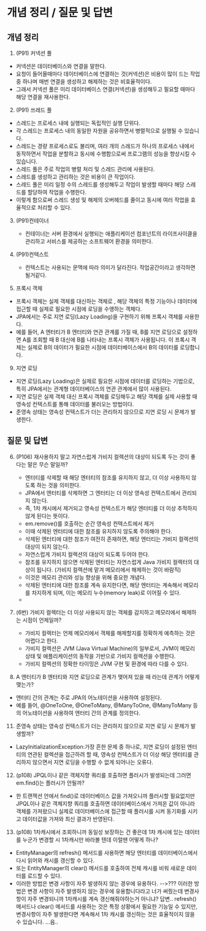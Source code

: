 # 개념 정리 / 질문 및 답변

## 개념 정리
1. (P91) 커넥션 풀
  - 커넥션은 데이터베이스와 연결을 말한다.
  - 요청이 들어올때마다 데이터베이스에 연결하는 것(커넥션)은 비용이 많이 드는 작업중 하나며 매번 연결을 생성하고 해제하는 것은 비효율적이다. 
  - 그래서 커넥션 풀은 미리 데이터베이스 연결(커넥션)을 생성해두고 필요할 때마다 해당 연결을 재사용한다. 

2. (P91) 쓰레드 풀
  - 스레드는 프로세스 내에 실행되는 독립적인 실행 단위다. 
  - 각 스레드는 프로세스 내의 동일한 자원을 공유하면서 병렬적으로 실행될 수 있습니다.
  - 스레드는 경량 프로세스로도 불리며, 여러 개의 스레드가 하나의 프로세스 내에서 동작하면서 작업을 분할하고 동시에 수행함으로써 프로그램의 성능을 향상시킬 수 있습니다.
  - 스레드 풀은 주로 작업의 병렬 처리 및 스레드 관리에 사용된다.
  - 스레드를 생성하고 관리하는 것은 비용이 큰 작업이다.
  - 스레드 풀은 미리 일정 수의 스레드를 생성해두고 작업이 발생할 때마다 해당 스레드를 할당하여 작업을 수행한다.
  - 이렇게 함으로써 스레드 생성 및 해제의 오버헤드를 줄이고 동시에 여러 작업을 효율적으로 처리할 수 있다.

3. (P91)컨테이너
   - 컨테이너는 서버 환경에서 실행되는 애플리케이션 컴포넌트의 라이프사이클을 관리하고 서비스를 제공하는 소프트웨어 환경을 의미한다.

4. (P91)컨텍스트
   - 컨텍스트는 사용되는 문맥에 따라 의미가 달라진다. 작업공간이라고 생각하면 될거같다.


8. 프록시 객체
 - 프록시 객체는 실제 객체를 대신하는 객체로 , 해당 객체의 특정 기능이나 데이터에 접근할 때 실제로 필요한 시점에 로딩을 수앵하는 객체다.
 - JPA에서는 주로 지연 로딩(Lazy Loading)을 구현하기 위해 프록시 객체를 사용한다.
 - 예를 들어, A 엔터티가 B 엔터티와 연관 관계를 가질 때, B를 지연 로딩으로 설정하면 A를 조회할 때 B 대신에 B를 나타내는 프록시 객체가 사용됩니다. 이 프록시 객체는 실제로 B의 데이터가 필요한 시점에 데이터베이스에서 B의 데이터를 로딩합니다.
   
9. 지연 로딩
 - 지연 로딩(Lazy Loading)은 실제로 필요한 시점에 데이터를 로딩하는 기법으로, 특히 JPA에서는 관계형 데이터베이스의 연관 관계에서 많이 사용된다.
 - 지연 로딩은 실제 객체 대신 프록시 객체를 로딩해두고 해당 객체를 실제 사용할 때 영속성 컨텍스트를 통해 데이터를 불러오는 방법이다.
 - 준영속 상태는 영속성 컨텍스트가 더는 관리하지 않으므로 지연 로딩 시 문제가 발생한다.

## 질문 및 답변

6. (P106) 재사용하지 말고 자연스럽게 가비지 컬렉션의 대상이 되도록 두는 것이 좋다는 말은 무슨 말일까?
   - 엔터티를 삭제할 때 해당 엔터티의 참조를 유지하지 않고, 더 이상 사용하지 않도록 하는 것을 의미한다.
   - JPA에서 엔터티를 삭제하면 그 엔터티는 더 이상 영속성 컨텍스트에서 관리되지 않는다.
   - 즉, 1차 캐시에서 제거되고 영속성 컨텍스트가 해당 엔터티를 더 이상 추적하지 않게 된다는 뜻이다.
   - em.remove()를 호출하는 순간 영속성 컨텍스트에서 제거
   - 이때 삭제된 엔터티에 대한 참조를 유지하지 않도록 주의해야 한다.
   - 삭제된 엔터티에 대한 참조가 여전히 존재하면, 해당 엔터티는 가비지 컬렉션의 대상이 되지 않는다.
   - 자연스럽게 가비지 컬렉션의 대상이 되도록 두어야 한다.
   - 참조를 유지하지 않으면 삭제된 엔터티는 자연스럽게 Java 가비지 컬렉터의 대상이 됩니다. (가비지 컬렉션에 맡겨 메모리에서 해제하는 것이 바람직)
   - 이것은 메모리 관리와 성능 향상을 위해 중요한 개념다.
   - 삭제된 엔터티에 대한 참조를 계속 유지한다면, 해당 엔터티는 계속해서 메모리를 차지하게 되며, 이는 메모리 누수(memory leak)로 이어질 수 있다.
   - 
7. (6번) 가비지 컬렉터는 더 이상 사용되지 않는 객체를 감지하고 메모리에서 해제하는 시점이 언제일까?
   - 가비지 컬렉터는 언제 메모리에서 객체를 해제할지를 정확하게 예측하는 것은 어렵다고 한다.
   - 가비지 컬렉션은 JVM (Java Virtual Machine)의 일부로서, JVM이 메모리 상태 및 애플리케이션의 동작을 기반으로 가비지 컬렉션을 수행한다.
   - 가비지 컬렉션의 정확한 타이밍은 JVM 구현 및 환경에 따라 다를 수 있다.

10. A 엔터티가 B 엔터티와 지연 로딩으로 관계가 맺어져 있을 때 라는데 관계가 어떻게 맺는가?
 - 엔터티 간의 관계는 주로 JPA의 어노테이션을 사용하여 설정된다.
 - 예를 들어, @OneToOne, @OneToMany, @ManyToOne, @ManyToMany 등의 어노테이션을 사용하여 엔터티 간의 관계를 정의한다.

11. 준영속 상태는 영속성 컨텍스트가 더는 관리하지 않으므로 지연 로딩 시 문제가 발생할까?
  - LazyInitializationException:가장 흔한 문제 중 하나로, 지연 로딩이 설정된 엔터티의 연관된 컬렉션을 접근하려 할 때, 영속성 컨텍스트가 더 이상 해당 엔터티를 관리하지 않으면서 지연 로딩을 수행할 수 없게 되어나는 오류다.

12. (p108) JPQL이나 같은 객체지향 쿼리를 호출하면 플러시가 발생되는데 그러면 em.find()는 플러시가 안될까?
 - 한 트랜잭션 안에서 find()로 데이터베이스 값을 가져오니까 플러시할 필요없지만 JPQL이나 같은 객체지향 쿼리를 호출하면
   데이터베이스에서 가져온 값이 아니라 객체를 가져왔으니 실제로 데이터베이스에 접근할 때 플러시를 시켜 동기화를 시키고 데이터값을 가져와 최신 결과가 반영된다.

13. (p108) 1차캐시에서 조회하니까 동일성 보장하는 건 좋은데 1차 캐시에 있는 데이터를 누군가 변경할 시 1차캐시만 바라볼 텐데 이럴땐 어떻게 하나?
 - EntityManager의 refresh() 메서드를 사용하면 해당 엔터티를 데이터베이스에서 다시 읽어와 캐시를 갱신할 수 있다.
 - 또는 EntityManager의 clear() 메서드를 호출하여 전체 캐시를 비워 새로운 데이터를 로드할 수 있다.
 - 이러한 방법은 변경 사항이 자주 발생하지 않는 경우에 유용하다.
-->??? 이러한 방법은 변경 사항이 자주 발생하지 않는 경우에 유용합니다라고 너가 써줬는데 변경사항이 자주 변경되니까 1차캐시를 계속 갱신해줘야하는거 아니냐?
답변.. refresh() 메서드나 clear() 메서드를 사용하는 것은 특정 상황에서 필요한 기능일 수 있지만, 변경사항이 자주 발생한다면 계속해서 1차 캐시를 갱신하는 것은 효율적이지 않을 수 있습니다. ...음..
